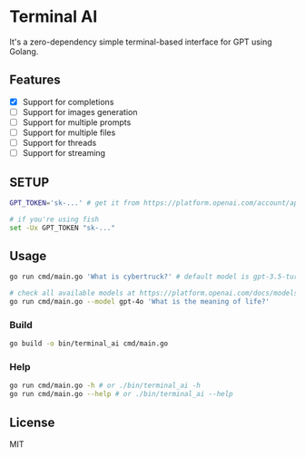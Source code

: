 # Terminal AI

It's a zero-dependency simple terminal-based interface for GPT using Golang.

## Features

- [x] Support for completions
- [ ] Support for images generation
- [ ] Support for multiple prompts
- [ ] Support for multiple files
- [ ] Support for threads
- [ ] Support for streaming

## SETUP
```sh
GPT_TOKEN='sk-...' # get it from https://platform.openai.com/account/api-keys

# if you're using fish
set -Ux GPT_TOKEN "sk-..."
```

## Usage

```bash
go run cmd/main.go 'What is cybertruck?' # default model is gpt-3.5-turbo

# check all available models at https://platform.openai.com/docs/models
go run cmd/main.go --model gpt-4o 'What is the meaning of life?'
```

### Build
```bash
go build -o bin/terminal_ai cmd/main.go
```

### Help
```bash
go run cmd/main.go -h # or ./bin/terminal_ai -h
go run cmd/main.go --help # or ./bin/terminal_ai --help
```

## License

MIT
